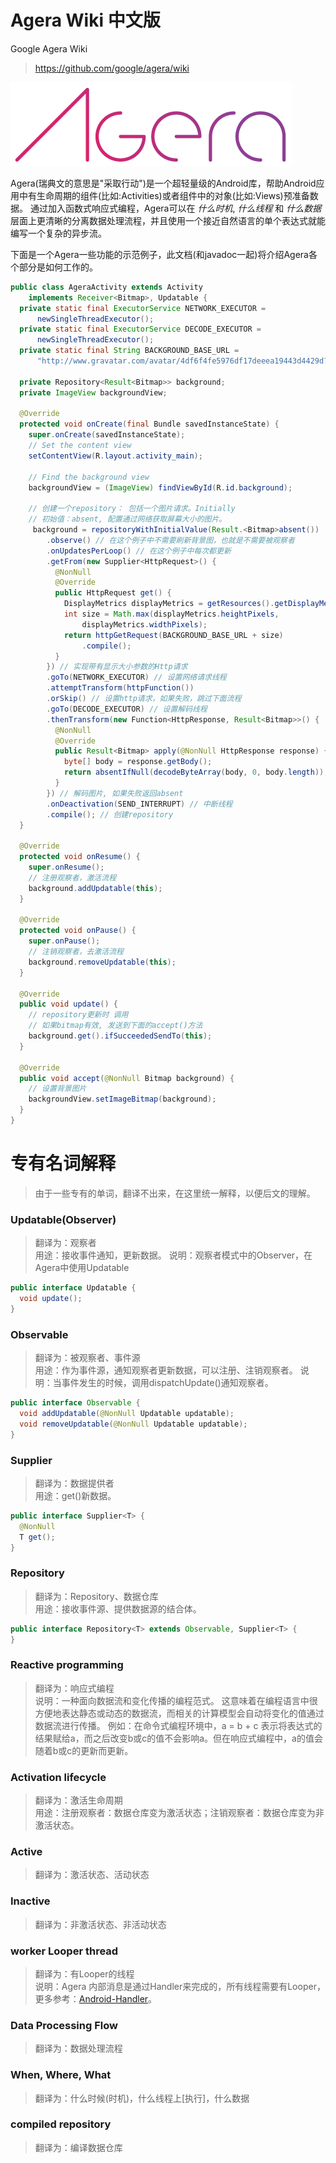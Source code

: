 # Agera Wiki 中文版  
Google Agera Wiki  
> https://github.com/google/agera/wiki

![Agera](https://github.com/google/agera/blob/master/doc/images/agera.png)

Agera(瑞典文的意思是"采取行动")是一个超轻量级的Android库，帮助Android应用中有生命周期的组件(比如:Activities)或者组件中的对象(比如:Views)预准备数据。 
通过加入函数式响应式编程，Agera可以在 _什么时机_, _什么线程_ 和 _什么数据_ 层面上更清晰的分离数据处理流程，并且使用一个接近自然语言的单个表达式就能编写一个复杂的异步流。

下面是一个Agera一些功能的示范例子，此文档(和javadoc一起)将介绍Agera各个部分是如何工作的。

```java
public class AgeraActivity extends Activity
    implements Receiver<Bitmap>, Updatable {
  private static final ExecutorService NETWORK_EXECUTOR =
      newSingleThreadExecutor();
  private static final ExecutorService DECODE_EXECUTOR =
      newSingleThreadExecutor();
  private static final String BACKGROUND_BASE_URL =
      "http://www.gravatar.com/avatar/4df6f4fe5976df17deeea19443d4429d?s=";

  private Repository<Result<Bitmap>> background;
  private ImageView backgroundView;

  @Override
  protected void onCreate(final Bundle savedInstanceState) {
    super.onCreate(savedInstanceState);
    // Set the content view
    setContentView(R.layout.activity_main);

    // Find the background view
    backgroundView = (ImageView) findViewById(R.id.background);

    // 创建一个repository： 包括一个图片请求。Initially
    // 初始值：absent, 配置通过网络获取屏幕大小的图片。
     background = repositoryWithInitialValue(Result.<Bitmap>absent())
        .observe() // 在这个例子中不需要刷新背景图，也就是不需要被观察者
        .onUpdatesPerLoop() // 在这个例子中每次都更新
        .getFrom(new Supplier<HttpRequest>() {
          @NonNull
          @Override
          public HttpRequest get() {
            DisplayMetrics displayMetrics = getResources().getDisplayMetrics();
            int size = Math.max(displayMetrics.heightPixels,
                displayMetrics.widthPixels);
            return httpGetRequest(BACKGROUND_BASE_URL + size)
                .compile();
          }
        }) // 实现带有显示大小参数的Http请求
        .goTo(NETWORK_EXECUTOR) // 设置网络请求线程
        .attemptTransform(httpFunction())
        .orSkip() // 设置http请求，如果失败，跳过下面流程
        .goTo(DECODE_EXECUTOR) // 设置解码线程
        .thenTransform(new Function<HttpResponse, Result<Bitmap>>() {
          @NonNull
          @Override
          public Result<Bitmap> apply(@NonNull HttpResponse response) {
            byte[] body = response.getBody();
            return absentIfNull(decodeByteArray(body, 0, body.length));
          }
        }) // 解码图片, 如果失败返回absent
        .onDeactivation(SEND_INTERRUPT) // 中断线程
        .compile(); // 创建repository
  }

  @Override
  protected void onResume() {
    super.onResume();
    // 注册观察者，激活流程
    background.addUpdatable(this);
  }

  @Override
  protected void onPause() {
    super.onPause();
    // 注销观察者，去激活流程
    background.removeUpdatable(this);
  }

  @Override
  public void update() {
    // repository更新时 调用
    // 如果bitmap有效, 发送到下面的accept()方法
    background.get().ifSucceededSendTo(this);
  }

  @Override
  public void accept(@NonNull Bitmap background) {
    // 设置背景图片
    backgroundView.setImageBitmap(background);
  }
}
```

# 专有名词解释
> 由于一些专有的单词，翻译不出来，在这里统一解释，以便后文的理解。

### Updatable(Observer)
> 翻译为：观察者  
用途：接收事件通知，更新数据。
说明：观察者模式中的Observer，在Agera中使用Updatable  

```java
public interface Updatable {
  void update();
}
```

### Observable
> 翻译为：被观察者、事件源  
用途：作为事件源，通知观察者更新数据，可以注册、注销观察者。
说明：当事件发生的时候，调用dispatchUpdate()通知观察者。

```java
public interface Observable {
  void addUpdatable(@NonNull Updatable updatable);
  void removeUpdatable(@NonNull Updatable updatable);
}
```

### Supplier
> 翻译为：数据提供者  
用途：get()新数据。

```java
public interface Supplier<T> {
  @NonNull
  T get();
}
```
### Repository
> 翻译为：Repository、数据仓库  
用途：接收事件源、提供数据源的结合体。

```java
public interface Repository<T> extends Observable, Supplier<T> {
}
```

### Reactive programming
> 翻译为：响应式编程  
说明：一种面向数据流和变化传播的编程范式。
这意味着在编程语言中很方便地表达静态或动态的数据流，而相关的计算模型会自动将变化的值通过数据流进行传播。
例如：在命令式编程环境中，a = b + c 表示将表达式的结果赋给a，而之后改变b或c的值不会影响a。但在响应式编程中，a的值会随着b或c的更新而更新。

### Activation lifecycle
> 翻译为：激活生命周期  
用途：注册观察者：数据仓库变为激活状态；注销观察者：数据仓库变为非激活状态。

### Active
> 翻译为：激活状态、活动状态    

### Inactive
> 翻译为：非激活状态、非活动状态     

### worker Looper thread
> 翻译为：有Looper的线程  
说明：Agera 内部消息是通过Handler来完成的，所有线程需要有Looper，
更多参考：[Android-Handler](https://github.com/captain-miao/AndroidMultithreadingTutorial/wiki/3.-Android-Handler)。 

### Data Processing Flow
> 翻译为：数据处理流程      

### When, Where, What
> 翻译为：什么时候(时机)，什么线程上[执行]，什么数据       

### compiled repository
> 翻译为：编译数据仓库    
